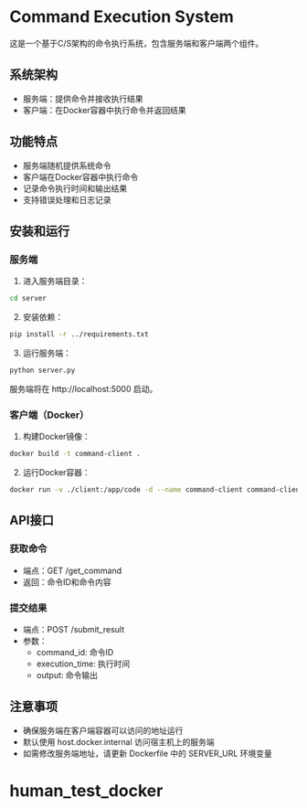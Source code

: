 # Command Execution System

这是一个基于C/S架构的命令执行系统，包含服务端和客户端两个组件。

## 系统架构

- 服务端：提供命令并接收执行结果
- 客户端：在Docker容器中执行命令并返回结果

## 功能特点

- 服务端随机提供系统命令
- 客户端在Docker容器中执行命令
- 记录命令执行时间和输出结果
- 支持错误处理和日志记录

## 安装和运行

### 服务端

1. 进入服务端目录：
```bash
cd server
```

2. 安装依赖：
```bash
pip install -r ../requirements.txt
```

3. 运行服务端：
```bash
python server.py
```

服务端将在 http://localhost:5000 启动。

### 客户端（Docker）

1. 构建Docker镜像：
```bash
docker build -t command-client .
```

2. 运行Docker容器：
```bash
docker run -v ./client:/app/code -d --name command-client command-client
```

## API接口

### 获取命令
- 端点：GET /get_command
- 返回：命令ID和命令内容

### 提交结果
- 端点：POST /submit_result
- 参数：
  - command_id: 命令ID
  - execution_time: 执行时间
  - output: 命令输出

## 注意事项

- 确保服务端在客户端容器可以访问的地址运行
- 默认使用 host.docker.internal 访问宿主机上的服务端
- 如需修改服务端地址，请更新 Dockerfile 中的 SERVER_URL 环境变量

# human_test_docker
 
